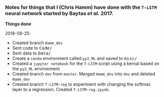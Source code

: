 ### Notes for things that I (Chris Hamm) have done with the `T-LSTM` neural network started by Baytas *et al.* 2017.


**Things done**

2018-09-25:
- Created branch `Hamm_dev`
- Sent code to <kbd>Code/</kbd>
- Sent data to <kbd>Data/</kdb>
- Create a `conda` environment called `py2_ML` and saved to <kbd>misc/</kbd>
- Created a `jupyter notebook` for the `T-LSTM` script using a kernal based on the `py2_ML` environment
- Created branch `dev` from `master`. Merged `Hamm_dev` into `dev` and deleted `Hamm_dev`
- Created branch `T-LSTM-reg` to experiment with changing the softmax layer to a regression. Created `T-LSTM-reg.ipynb`.
